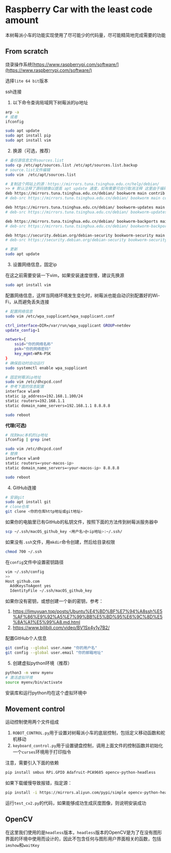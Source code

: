 # Raspberry Car with the least code amount

本树莓派小车的功能实现使用了尽可能少的代码量，尽可能精简地完成需要的功能

## From scratch

烧录操作系统[https://www.raspberrypi.com/software/](https://www.raspberrypi.com/software/)

选择`lite 64 bit`版本

ssh连接

1. 以下命令查询局域网下树莓派的ip地址
```bash
arp -a
# 或者
ifconfig
```

```bash
sudo apt update
sudo apt install pip
sudo apt install vim

```

2. 换源（可选，推荐）

```bash
# 备份源信息文件sources.list
sudo cp /etc/apt/sources.list /etc/apt/sources.list.backup
# source.list文件编辑
sudo vim  /etc/apt/sources.list

# 复制这个网站上的源：https://mirrors.tuna.tsinghua.edu.cn/help/debian/
>> # 默认注释了源码镜像以提高 apt update 速度，如有需要可自行取消注释 这里由于编码不对应可能会乱码，可以删掉无所谓
deb https://mirrors.tuna.tsinghua.edu.cn/debian/ bookworm main contrib non-free non-free-firmware
# deb-src https://mirrors.tuna.tsinghua.edu.cn/debian/ bookworm main contrib non-free non-free-firmware

deb https://mirrors.tuna.tsinghua.edu.cn/debian/ bookworm-updates main contrib non-free non-free-firmware
# deb-src https://mirrors.tuna.tsinghua.edu.cn/debian/ bookworm-updates main contrib non-free non-free-firmware

deb https://mirrors.tuna.tsinghua.edu.cn/debian/ bookworm-backports main contrib non-free non-free-firmware
# deb-src https://mirrors.tuna.tsinghua.edu.cn/debian/ bookworm-backports main contrib non-free non-free-firmware

deb https://security.debian.org/debian-security bookworm-security main contrib non-free non-free-firmware
# deb-src https://security.debian.org/debian-security bookworm-security main contrib non-free non-free-firmware

# 更新
sudo apt update
```

3. 设置网络信息，固定ip

在这之前需要安装一下vim，如果安装速度很慢，建议先换源
```bash
sudo apt install vim
```

配置网络信息，这样当网络环境发生变化时，树莓派也能自动识别配置好的Wi-Fi，从而避免丢失连接

```bash
# 配置网络信息
sudo vim /etc/wpa_supplicant/wpa_supplicant.conf

ctrl_interface=DIR=/var/run/wpa_supplicant GROUP=netdev
update_config=1

network={
    ssid="你的网络名称"
    psk="你的网络密码"
    key_mgmt=WPA-PSK
}
# 确保启动时自动运行
sudo systemctl enable wpa_supplicant

# 固定树莓派ip地址
sudo vim /etc/dhcpcd.conf
# 参考下面的信息配置
interface wlan0
static ip_address=192.168.1.100/24
static routers=192.168.1.1
static domain_name_servers=192.168.1.1 8.8.8.8

sudo reboot
```



**代理(可选)**

```bash
# 找到mac本机的ip地址
ifconfig | grep inet

sudo vim /etc/dhcpcd.conf
# 替换
interface wlan0
static routers=<your-macos-ip>
static domain_name_servers=<your-macos-ip> 8.8.8.8

sudo reboot
```



4. GitHub连接

```bash
# 安装git
sudo apt install git
# clone仓库
git clone <你的仓库http地址或git地址>
```

如果你的电脑里已有GitHub的私钥文件，按照下面的方法传到树莓派服务器中
```bash
scp ~/.ssh/macOS_github_key <用户名>@<ip地址>:~/.ssh/
```
如果没有`.ssh`文件，用`mkdir`命令创建，然后给目录权限
```bash
chmod 700 ~/.ssh
```
在`config`文件中设置密钥路径
```bash
vim ~/.ssh/config
>>
Host github.com
  AddKeysToAgent yes
  IdentityFile ~/.ssh/macOS_github_key
```

如果你没有密钥，或想创建一个新的密钥，参考：
1. https://limuyuan.top/posts/Ubuntu%E4%BD%BF%E7%94%A8ssh%E5%AF%86%E9%92%A5%E7%99%BB%E5%BD%95%E6%9C%8D%E5%8A%A1%E5%99%A8.md.html
2. https://www.bilibili.com/video/BV1Sx4y1y7B2/

配置GitHub个人信息
```bash
git config --global user.name "你的用户名"
git config --global user.email "你的邮箱地址"
```

5. 创建虚拟python环境（推荐）

```bash
python3 -m venv myenv
# 激活虚拟环境
source myenv/bin/activate
```
安装库和运行python均在这个虚拟环境中

## Movement control

运动控制使用两个文件组成

1. `ROBOT_CONTROL.py`用于设置对树莓派小车的底层控制，包括定义移动函数和舵机移动
2. `keyboard_control.py`用于设置键盘控制，调用上面文件的控制函数并初始化一个`curses`环境用于打印指令

注意，需要引入下面的依赖
```bash
pip install smbus RPi.GPIO Adafruit-PCA9685 opencv-python-headless
```
如果下载缓慢导致报错，指定源：
```bash
pip install -i https://mirrors.aliyun.com/pypi/simple opencv-python-headless
```
运行`test_cv2.py`的代码，如果能够成功生成灰度图像，则说明安装成功

## OpenCV

在这里我们使用的是`headless`版本，`headless`版本的OpenCV是为了在没有图形界面的环境中使用而设计的，因此不包含任何与图形用户界面相关的函数，包括`imshow`和`waitKey`